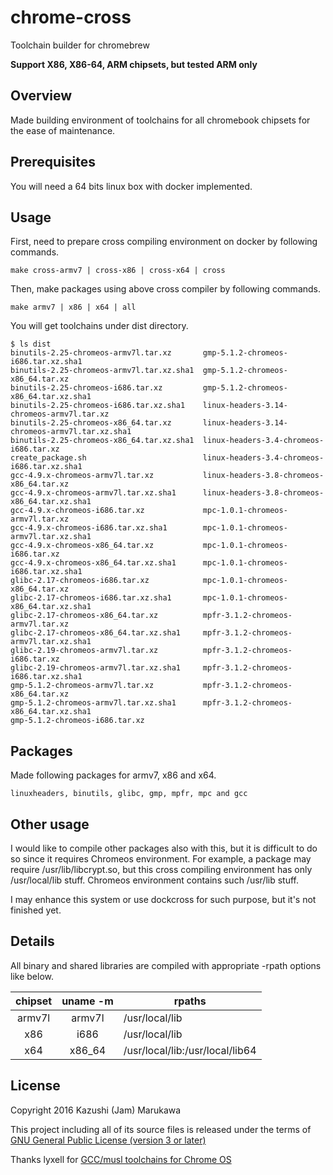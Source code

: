 chrome-cross
============
Toolchain builder for chromebrew

**Support X86, X86-64, ARM chipsets, but tested ARM only**

Overview
--------

Made building environment of toolchains for all chromebook chipsets for the ease of maintenance.

Prerequisites
-------------

You will need a 64 bits linux box with docker implemented.

Usage
-----

First, need to prepare cross compiling environment on docker by following commands.

    make cross-armv7 | cross-x86 | cross-x64 | cross

Then, make packages using above cross compiler by following commands.

    make armv7 | x86 | x64 | all

You will get toolchains under dist directory.

```
$ ls dist
binutils-2.25-chromeos-armv7l.tar.xz       gmp-5.1.2-chromeos-i686.tar.xz.sha1
binutils-2.25-chromeos-armv7l.tar.xz.sha1  gmp-5.1.2-chromeos-x86_64.tar.xz
binutils-2.25-chromeos-i686.tar.xz         gmp-5.1.2-chromeos-x86_64.tar.xz.sha1
binutils-2.25-chromeos-i686.tar.xz.sha1    linux-headers-3.14-chromeos-armv7l.tar.xz
binutils-2.25-chromeos-x86_64.tar.xz       linux-headers-3.14-chromeos-armv7l.tar.xz.sha1
binutils-2.25-chromeos-x86_64.tar.xz.sha1  linux-headers-3.4-chromeos-i686.tar.xz
create_package.sh                          linux-headers-3.4-chromeos-i686.tar.xz.sha1
gcc-4.9.x-chromeos-armv7l.tar.xz           linux-headers-3.8-chromeos-x86_64.tar.xz
gcc-4.9.x-chromeos-armv7l.tar.xz.sha1      linux-headers-3.8-chromeos-x86_64.tar.xz.sha1
gcc-4.9.x-chromeos-i686.tar.xz             mpc-1.0.1-chromeos-armv7l.tar.xz
gcc-4.9.x-chromeos-i686.tar.xz.sha1        mpc-1.0.1-chromeos-armv7l.tar.xz.sha1
gcc-4.9.x-chromeos-x86_64.tar.xz           mpc-1.0.1-chromeos-i686.tar.xz
gcc-4.9.x-chromeos-x86_64.tar.xz.sha1      mpc-1.0.1-chromeos-i686.tar.xz.sha1
glibc-2.17-chromeos-i686.tar.xz            mpc-1.0.1-chromeos-x86_64.tar.xz
glibc-2.17-chromeos-i686.tar.xz.sha1       mpc-1.0.1-chromeos-x86_64.tar.xz.sha1
glibc-2.17-chromeos-x86_64.tar.xz          mpfr-3.1.2-chromeos-armv7l.tar.xz
glibc-2.17-chromeos-x86_64.tar.xz.sha1     mpfr-3.1.2-chromeos-armv7l.tar.xz.sha1
glibc-2.19-chromeos-armv7l.tar.xz          mpfr-3.1.2-chromeos-i686.tar.xz
glibc-2.19-chromeos-armv7l.tar.xz.sha1     mpfr-3.1.2-chromeos-i686.tar.xz.sha1
gmp-5.1.2-chromeos-armv7l.tar.xz           mpfr-3.1.2-chromeos-x86_64.tar.xz
gmp-5.1.2-chromeos-armv7l.tar.xz.sha1      mpfr-3.1.2-chromeos-x86_64.tar.xz.sha1
gmp-5.1.2-chromeos-i686.tar.xz
```

Packages
--------

Made following packages for armv7, x86 and x64.

    linuxheaders, binutils, glibc, gmp, mpfr, mpc and gcc

Other usage
-----------

I would like to compile other packages also with this, but it is difficult to do so since it requires Chromeos environment.  For example, a package may require /usr/lib/libcrypt.so, but this cross compiling environment has only /usr/local/lib stuff.  Chromeos environment contains such /usr/lib stuff.

I may enhance this system or use dockcross for such purpose, but it's not finished yet.

Details
-------

All binary and shared libraries are compiled with appropriate -rpath options like below.

|chipset|uname -m|rpaths|
|:---:|:---:|---|
|armv7l|armv7l|/usr/local/lib|
|x86|i686|/usr/local/lib|
|x64|x86\_64|/usr/local/lib:/usr/local/lib64|

License
-------

Copyright 2016 Kazushi (Jam) Marukawa

This project including all of its source files is released under the terms of [GNU General Public License (version 3 or later)](http://www.gnu.org/licenses/gpl.txt)

Thanks lyxell for [GCC/musl toolchains for Chrome OS](https://github.com/lyxell/chromeos-gcc-toolchains)
